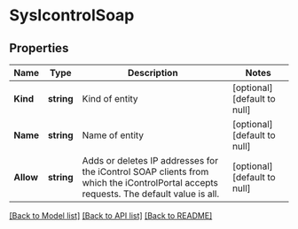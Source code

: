 # SysIcontrolSoap

## Properties
Name | Type | Description | Notes
------------ | ------------- | ------------- | -------------
**Kind** | **string** | Kind of entity | [optional] [default to null]
**Name** | **string** | Name of entity | [optional] [default to null]
**Allow** | **string** | Adds or deletes IP addresses for the iControl SOAP clients from which the iControlPortal accepts requests. The default value is all. | [optional] [default to null]

[[Back to Model list]](../README.md#documentation-for-models) [[Back to API list]](../README.md#documentation-for-api-endpoints) [[Back to README]](../README.md)


